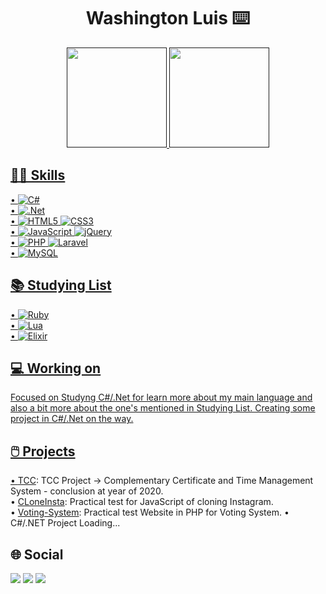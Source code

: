 <h1 align="center">Washington Luis ⌨️</h1>

<div align="center">
  <a href="">
  <img height="160em" src="https://github-readme-stats.vercel.app/api?username=wluisdev&show_icons=true&theme=nord&include_all_commits=true&count_private=true"/>
  <img height="160em" src="https://github-readme-stats.vercel.app/api/top-langs/?username=wluisdev&layout=compact&langs_count=7&theme=nord"/>
</div>

## 🤹🏻 Skills
• ![C#](https://img.shields.io/badge/c%23-%23239120.svg?style=for-the-badge&logo=c-sharp&logoColor=white)<br>
• ![.Net](https://img.shields.io/badge/.NET-5C2D91?style=for-the-badge&logo=.net&logoColor=white)<br>
• ![HTML5](https://img.shields.io/badge/html5-%23E34F26.svg?style=for-the-badge&logo=html5&logoColor=white) ![CSS3](https://img.shields.io/badge/css3-%231572B6.svg?style=for-the-badge&logo=css3&logoColor=white)<br>
• ![JavaScript](https://img.shields.io/badge/javascript-%23323330.svg?style=for-the-badge&logo=javascript&logoColor=%23F7DF1E) ![jQuery](https://img.shields.io/badge/jquery-%230769AD.svg?style=for-the-badge&logo=jquery&logoColor=white)<br>
• ![PHP](https://img.shields.io/badge/php-%23777BB4.svg?style=for-the-badge&logo=php&logoColor=white) ![Laravel](https://img.shields.io/badge/laravel-%23FF2D20.svg?style=for-the-badge&logo=laravel&logoColor=white)<br>
• ![MySQL](https://img.shields.io/badge/mysql-%2300f.svg?style=for-the-badge&logo=mysql&logoColor=white)<br>

## 📚 Studying List
• ![Ruby](https://img.shields.io/badge/ruby-%23CC342D.svg?style=for-the-badge&logo=ruby&logoColor=white)<br>
• ![Lua](https://img.shields.io/badge/lua-%232C2D72.svg?style=for-the-badge&logo=lua&logoColor=white)<br>
• ![Elixir](https://img.shields.io/badge/elixir-%234B275F.svg?style=for-the-badge&logo=elixir&logoColor=white)<br>

## 💻 Working on
Focused on Studyng C#/.Net for learn more about my main language and also a bit more about the one's mentioned in Studying List.
Creating some project in C#/.Net on the way.

## 🖱️ Projects
• [TCC](https://github.com/wluisdev/TCC): TCC Project -> Complementary Certificate and Time Management System - conclusion at year of 2020. <br>
• [CLoneInsta](https://github.com/wluisdev/CloneInsta): Practical test for JavaScript of cloning Instagram. <br>
• [Voting-System](https://github.com/wluisdev/ENQUETESISTEMv1.0): Practical test Website in PHP for Voting System.
• C#/.NET Project Loading...

## 🌐 Social
  <div> 
  <a href = "mailto:washinluiston15@gmail.com"><img src="https://img.shields.io/badge/Gmail-D14836?style=for-the-badge&logo=gmail&logoColor=white" target="_blank"></a>
  <a href="https://www.linkedin.com/in/wluisdev" target="_blank"><img src="https://img.shields.io/badge/-LinkedIn-%230077B5?style=for-the-badge&logo=linkedin&logoColor=white" target="_blank"></a> 
  <a href="" target="_blank"><img src="https://img.shields.io/badge/Blogger-FF5722?style=for-the-badge&logo=blogger&logoColor=white" target="_blank"></a> 
</div>
